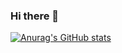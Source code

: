 ### Hi there 👋

[![Anurag's GitHub stats](https://github-readme-stats.vercel.app/api?username=justtobbi&count_private=true&show_icons=true&theme=dracula)](https://github.com/anuraghazra/github-readme-stats)
